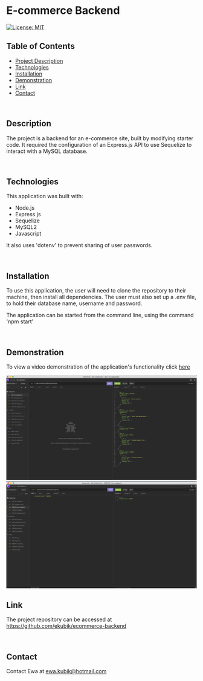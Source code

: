 # E-commerce Backend

[![License: MIT](https://img.shields.io/badge/License-MIT-yellow.svg)](https://opensource.org/licenses/MIT)


## Table of Contents

- <a href="#description">Project Description</a>
- <a href="#technologies">Technologies</a>
- <a href="#installation"> Installation </a>
- <a href="#demonstration">Demonstration </a>
- <a href="#link">Link </a>
- <a href="#contact">Contact</a>

<br>

## Description
The project is a backend for an e-commerce site, built by modifying starter code. It required the configuration of an Express.js API to use Sequelize to interact with a MySQL database.

<br>

## Technologies

This application was built with:
* Node.js
* Express.js
* Sequelize
* MySQL2
* Javascript

It also uses 'dotenv' to prevent sharing of user passwords.

<br>

## Installation

To use this application, the user will need to clone the repository to their machine, then install all dependencies. The user must also set up a .env file, to hold their database name, username and password.

The application can be started from the command line, using the command 'npm start'

<br>

## Demonstration

To view a video demonstration of the application's functionality click <a href="https://watch.screencastify.com/v/p3JUKZR0AFTlyMrLDCRg"> here </a>

<img src="Assets/images/ecommerce-backend01.png" />
<img src="Assets/images/ecommerce-backend02.png" />

<br>

## Link

The project repository can be accessed at <a href="https://github.com/ekubik/ecommerce-backend">https://github.com/ekubik/ecommerce-backend</a>

<br>

## Contact

Contact Ewa at <a href="mailto:ewa.kubik@hotmail.com"> ewa.kubik@hotmail.com </a>
